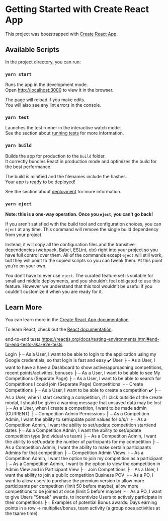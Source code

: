 # Getting Started with Create React App

This project was bootstrapped with [Create React App](https://github.com/facebook/create-react-app).

## Available Scripts

In the project directory, you can run:

### `yarn start`

Runs the app in the development mode.\
Open [http://localhost:3000](http://localhost:3000) to view it in the browser.

The page will reload if you make edits.\
You will also see any lint errors in the console.

### `yarn test`

Launches the test runner in the interactive watch mode.\
See the section about [running tests](https://facebook.github.io/create-react-app/docs/running-tests) for more information.

### `yarn build`

Builds the app for production to the `build` folder.\
It correctly bundles React in production mode and optimizes the build for the best performance.

The build is minified and the filenames include the hashes.\
Your app is ready to be deployed!

See the section about [deployment](https://facebook.github.io/create-react-app/docs/deployment) for more information.

### `yarn eject`

**Note: this is a one-way operation. Once you `eject`, you can’t go back!**

If you aren’t satisfied with the build tool and configuration choices, you can `eject` at any time. This command will remove the single build dependency from your project.

Instead, it will copy all the configuration files and the transitive dependencies (webpack, Babel, ESLint, etc) right into your project so you have full control over them. All of the commands except `eject` will still work, but they will point to the copied scripts so you can tweak them. At this point you’re on your own.

You don’t have to ever use `eject`. The curated feature set is suitable for small and middle deployments, and you shouldn’t feel obligated to use this feature. However we understand that this tool wouldn’t be useful if you couldn’t customize it when you are ready for it.

## Learn More

You can learn more in the [Create React App documentation](https://facebook.github.io/create-react-app/docs/getting-started).

To learn React, check out the [React documentation](https://reactjs.org/).

<!-- Consider going through the following resources eventually -->

end-to-end tests
https://reactjs.org/docs/testing-environments.html#end-to-end-tests-aka-e2e-tests

<!--  -->

<!-- ✔️ ✖️ USE CASES ✖️ ✔️ -->

Login
    ├ ⎯ As a User, I want to be able to login to the application using my Google credentials, so that login is fast and easy ✔️
User
    ├ ⎯ As a User, I want to have a have a Dashboard to show active/approaching competitions, recent points/activities, bonuses
    ├ ⎯ As a User, I want to be able to see My Competitions (Separate Page)
    ├ ⎯ As a User, I want to be able to search for Competitions I could join (Separate Page)
Competitions
    ├ ⎯ Create Competitions
        ├ ⎯ As a User, I want to be able to create a competition ✔️
        ├ ⎯ As a User, when I start creating a competition, if I click outside of the create modal, I should be given a warning message that unsaved data may be lost
        ├ ⎯ As a User, when I create a competition, I want to be made admin (CURRENT)
    ├ ⎯ Competition Admin Permissions
        ├ ⎯ As a Competition Admin, I want the ability to set/update point values for b/s/r
        ├ ⎯ As a Competition Admin, I want the ability to set/update competition start/end dates
        ├ ⎯ As a Competition Admin, I want the ability to set/update competition type (individual vs team)
        ├ ⎯ As a Competition Admin, I want the ability to set/update the number of participants for my competition
        ├ ⎯ As a Competition Admin, I want the ability to make certain participants Admins for that competition
    ├ ⎯ Competition Admin Views
        ├ ⎯ As a Competition Admin, I want the option to join my competition as a participant
        ├ ⎯ As a Competition Admin, I want to the option to view the competition in Admin View and in Participant View
    ├ ⎯ Join Competitions
        ├ ⎯ As a User, I want the ability to join a public competition
Business POV
    ├ ⎯ As a PO, I want to allow users to purchase the premium version to allow more participants per competition (limit 50 before maybe), allow more competitions to be joined at once (limit 5 before maybe)
    ├ ⎯ As a PO, I want to give Users "Streak" awards, to incentivize Users to actively participate in their competitions
        ├ ⎯ Examples of potential Bonus awards: Days earning points in a row -> multiplier/bonus, team activity (a group does activities at the tsame time)

<!--  -->
